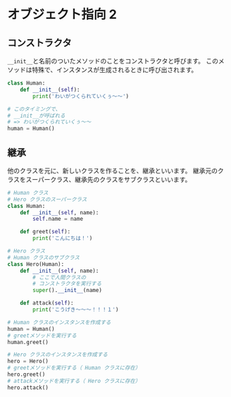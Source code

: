 # オブジェクト指向 2

## コンストラクタ

`__init__`と名前のついたメソッドのことをコンストラクタと呼びます。
このメソッドは特殊で、インスタンスが生成されるときに呼び出されます。

```py
class Human:
    def __init__(self):
        print('わいがつくられていくぅ〜〜')

# このタイミングで、
# __init__が呼ばれる
# => わいがつくられていくぅ〜〜
human = Human()
```

## 継承

他のクラスを元に、新しいクラスを作ることを、継承といいます。
継承元のクラスをスーパークラス、継承先のクラスをサブクラスといいます。

```py
# Human クラス
# Hero クラスのスーパークラス
class Human:
    def __init__(self, name):
        self.name = name

    def greet(self):
        print('こんにちは！')

# Hero クラス
# Human クラスのサブクラス
class Hero(Human):
    def __init__(self, name):
        # ここで人間クラスの
        # コンストラクタを実行する
        super().__init__(name)

    def attack(self):
        print('こうげき〜〜〜！！！１')

# Human クラスのインスタンスを作成する
human = Human()
# greetメソッドを実行する
human.greet()

# Hero クラスのインスタンスを作成する
hero = Hero()
# greetメソッドを実行する（ Human クラスに存在）
hero.greet()
# attackメソッドを実行する（ Hero クラスに存在）
hero.attack()
```
